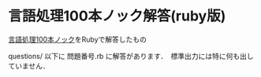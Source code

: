 # 言語処理100本ノック解答(ruby版)

[言語処理100本ノック](http://www.cl.ecei.tohoku.ac.jp/nlp100/)をRubyで解答したもの

questions/ 以下に 問題番号.rb に解答があります．　標準出力には特に何も出していません．
